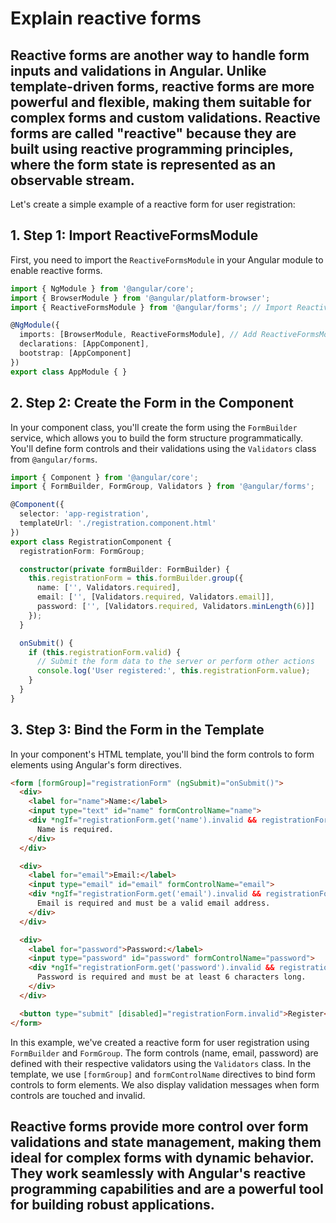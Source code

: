 # Explain reactive forms

## Reactive forms are another way to handle form inputs and validations in Angular. Unlike template-driven forms, reactive forms are more powerful and flexible, making them suitable for complex forms and custom validations. Reactive forms are called "reactive" because they are built using reactive programming principles, where the form state is represented as an observable stream.

Let's create a simple example of a reactive form for user registration:

## 1. **Step 1: Import ReactiveFormsModule**
   First, you need to import the `ReactiveFormsModule` in your Angular module to enable reactive forms.

```typescript
import { NgModule } from '@angular/core';
import { BrowserModule } from '@angular/platform-browser';
import { ReactiveFormsModule } from '@angular/forms'; // Import ReactiveFormsModule

@NgModule({
  imports: [BrowserModule, ReactiveFormsModule], // Add ReactiveFormsModule to the imports array
  declarations: [AppComponent],
  bootstrap: [AppComponent]
})
export class AppModule { }
```

## 2. **Step 2: Create the Form in the Component**
   In your component class, you'll create the form using the `FormBuilder` service, which allows you to build the form structure programmatically. You'll define form controls and their validations using the `Validators` class from `@angular/forms`.

```typescript
import { Component } from '@angular/core';
import { FormBuilder, FormGroup, Validators } from '@angular/forms';

@Component({
  selector: 'app-registration',
  templateUrl: './registration.component.html'
})
export class RegistrationComponent {
  registrationForm: FormGroup;

  constructor(private formBuilder: FormBuilder) {
    this.registrationForm = this.formBuilder.group({
      name: ['', Validators.required],
      email: ['', [Validators.required, Validators.email]],
      password: ['', [Validators.required, Validators.minLength(6)]]
    });
  }

  onSubmit() {
    if (this.registrationForm.valid) {
      // Submit the form data to the server or perform other actions
      console.log('User registered:', this.registrationForm.value);
    }
  }
}
```

## 3. **Step 3: Bind the Form in the Template**
   In your component's HTML template, you'll bind the form controls to form elements using Angular's form directives.

```html
<form [formGroup]="registrationForm" (ngSubmit)="onSubmit()">
  <div>
    <label for="name">Name:</label>
    <input type="text" id="name" formControlName="name">
    <div *ngIf="registrationForm.get('name').invalid && registrationForm.get('name').touched">
      Name is required.
    </div>
  </div>

  <div>
    <label for="email">Email:</label>
    <input type="email" id="email" formControlName="email">
    <div *ngIf="registrationForm.get('email').invalid && registrationForm.get('email').touched">
      Email is required and must be a valid email address.
    </div>
  </div>

  <div>
    <label for="password">Password:</label>
    <input type="password" id="password" formControlName="password">
    <div *ngIf="registrationForm.get('password').invalid && registrationForm.get('password').touched">
      Password is required and must be at least 6 characters long.
    </div>
  </div>

  <button type="submit" [disabled]="registrationForm.invalid">Register</button>
</form>
```

In this example, we've created a reactive form for user registration using `FormBuilder` and `FormGroup`. The form controls (name, email, password) are defined with their respective validators using the `Validators` class. In the template, we use `[formGroup]` and `formControlName` directives to bind form controls to form elements. We also display validation messages when form controls are touched and invalid.

## Reactive forms provide more control over form validations and state management, making them ideal for complex forms with dynamic behavior. They work seamlessly with Angular's reactive programming capabilities and are a powerful tool for building robust applications.